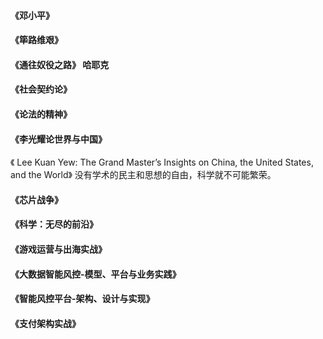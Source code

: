 #### 《邓小平》

#### 《筚路维艰》

#### 《通往奴役之路》 哈耶克

#### 《社会契约论》

#### 《论法的精神》

#### 《李光耀论世界与中国》

《 Lee Kuan Yew: The Grand Master’s Insights on China, the United States, and the World》
没有学术的民主和思想的自由，科学就不可能繁荣。

#### 《芯片战争》


#### 《科学：无尽的前沿》

#### 《游戏运营与出海实战》

#### 《大数据智能风控-模型、平台与业务实践》

#### 《智能风控平台-架构、设计与实现》

#### 《支付架构实战》
